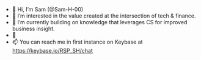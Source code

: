 - 👋 Hi, I’m Sam (@Sam-H-00)
- 👀 I’m interested in the value created at the intersection of tech & finance.
- 🌱 I’m currently building on knowledge that leverages CS for improved business insight.
- 💞️ 
- 📫 You can reach me in first instance on Keybase at https://keybase.io/RSP_SH/chat

<!---
Sam-H-00/Sam-H-00 is a ✨ special ✨ repository because its `README.md` (this file) appears on your GitHub profile.
You can click the Preview link to take a look at your changes.
--->
